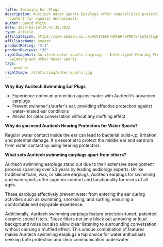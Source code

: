 ```yaml
---
title: Swimming Ear Plugs
description: Auritech Water Sports Earplugs offer unparalleled protection and
  comfort for aquatic enthusiasts.
author: David White
date: 2024-02-26T14:45:30.703Z
type: Article
affiliateLink: https://www.amazon.co.uk/AURITECH-WATER-SPORTS-Intelligent-Protection/dp/B00DEDN4JE?maas=maas_adg_66FED6D2A670277255112D7CD8040AE9_afap_abs&ref_=aa_maas&tag=maas
affiliateName: Amazon
productRating: "3.1"
productReviews: "30"
rightImageAlt: Auritech water sports earplugs - Intelligent Hearing Protection for
  Swimming and other Water Sports
tags:
  - product
rightImage: /static/img/water-sports.jpg
---
```

**Why Buy Auritech Swimming Ear Plugs**

* Experience optimum protection against water with Auritech's advanced earplugs
* Prevent swimmer's/surfer's ear, providing effective protection against water-related ear conditions
* Allows for clear conversation without any muffling effect.



**Why do you need Auritech Hearing Protectors for Water Sports?**

Regular water contact inside the ear can lead to bacterial build-up, irritation, and potential damage. It's essential to protect the middle ear and eardrum from water contact by using hearing protectors.



**What sets Auritech swimming earplugs apart from others?**

Auritech swimming earplugs stand out due to their extensive development process spanning over 20 years by leading audiology experts. Unlike traditional foam, wax, or silicone earplugs, Auritech earplugs for swimming and watersports offer superior comfort and functionality for users of all ages.

These earplugs effectively prevent water from entering the ear during activities such as swimming, snorkeling, and surfing, ensuring a comfortable and enjoyable experience.

Additionally, Auritech swimming earplugs feature precision-tuned, patented ceramic sound filters. These filters not only block out annoying or loud background noise but also allow clear listening to surrounding conversation without causing a muffled effect. This unique combination of features makes Auritech swimming earplugs a top choice for water enthusiasts seeking both protection and clear communication underwater.
